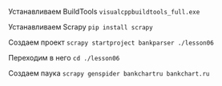 Устанавливаем BuildTools `visualcppbuildtools_full.exe`

Устанавливаем Scrapy `pip install scrapy`

Создаем проект `scrapy startproject bankparser ./lesson06`

Переходим в него `cd ./lesson06`

Создаем паука `scrapy genspider bankchartru bankchart.ru`